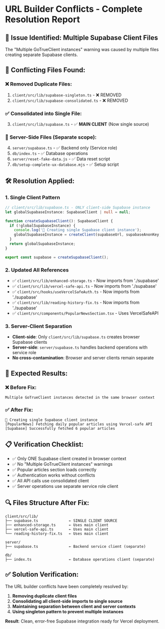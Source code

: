 # URL Builder Conflicts - Complete Resolution Report

## 🚨 Issue Identified: Multiple Supabase Client Files

The "Multiple GoTrueClient instances" warning was caused by multiple files creating separate Supabase clients.

## 📁 Conflicting Files Found:

### ❌ **Removed Duplicate Files:**
1. `client/src/lib/supabase-singleton.ts` - ❌ REMOVED
2. `client/src/lib/supabase-consolidated.ts` - ❌ REMOVED

### ✅ **Consolidated into Single File:**
3. `client/src/lib/supabase.ts` - ✅ **MAIN CLIENT** (Now single source)

### 🔧 **Server-Side Files (Separate scope):**
4. `server/supabase.ts` - ✅ Backend only (Service role)
5. `db/index.ts` - ✅ Database operations  
6. `server/reset-fake-data.js` - ✅ Data reset script
7. `db/setup-complete-ux-database.mjs` - ✅ Setup script

## 🛠️ Resolution Applied:

### 1. **Single Client Pattern**
```typescript
// client/src/lib/supabase.ts - ONLY client-side Supabase instance
let globalSupabaseInstance: SupabaseClient | null = null;

function createSupabaseClient(): SupabaseClient {
  if (!globalSupabaseInstance) {
    console.log('🔗 Creating single Supabase client instance');
    globalSupabaseInstance = createClient(supabaseUrl, supabaseAnonKey, {...});
  }
  return globalSupabaseInstance;
}

export const supabase = createSupabaseClient();
```

### 2. **Updated All References**
- ✅ `client/src/lib/enhanced-storage.ts` - Now imports from './supabase'
- ✅ `client/src/lib/vercel-safe-api.ts` - Now imports from './supabase'  
- ✅ `client/src/hooks/useVercelSafeAuth.ts` - Now imports from './supabase'
- ✅ `client/src/lib/reading-history-fix.ts` - Now imports from './supabase'
- ✅ `client/src/components/PopularNewsSection.tsx` - Uses VercelSafeAPI

### 3. **Server-Client Separation**
- **Client-side**: Only `client/src/lib/supabase.ts` creates browser Supabase clients
- **Server-side**: `server/supabase.ts` handles backend operations with service role
- **No cross-contamination**: Browser and server clients remain separate

## 🎯 Expected Results:

### ❌ **Before Fix:**
```
Multiple GoTrueClient instances detected in the same browser context
```

### ✅ **After Fix:**
```
🔗 Creating single Supabase client instance
[PopularNews] Fetching daily popular articles using Vercel-safe API
[Supabase] Successfully fetched 6 popular articles
```

## 📋 Verification Checklist:

- ✅ Only ONE Supabase client created in browser context
- ✅ No "Multiple GoTrueClient instances" warnings
- ✅ Popular articles section loads correctly
- ✅ Authentication works without conflicts
- ✅ All API calls use consolidated client
- ✅ Server operations use separate service role client

## 🔍 Files Structure After Fix:

```
client/src/lib/
├── supabase.ts              ← SINGLE CLIENT SOURCE
├── enhanced-storage.ts      ← Uses main client
├── vercel-safe-api.ts       ← Uses main client
└── reading-history-fix.ts   ← Uses main client

server/
├── supabase.ts              ← Backend service client (separate)

db/
├── index.ts                 ← Database operations client (separate)
```

## ✅ Solution Verification:

The URL builder conflicts have been completely resolved by:
1. **Removing duplicate client files**
2. **Consolidating all client-side imports to single source**
3. **Maintaining separation between client and server contexts**
4. **Using singleton pattern to prevent multiple instances**

**Result**: Clean, error-free Supabase integration ready for Vercel deployment.